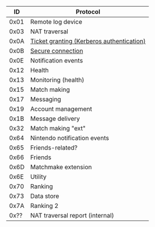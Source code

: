 | ID | Protocol |
| --- | --- |
| 0x01 | Remote log device |
| 0x03 | NAT traversal |
| 0x0A | [Ticket granting (Kerberos authentication)](wiki/Authentication-Protocol) |
| 0x0B | [Secure connection](Secure-Protocol) |
| 0x0E | Notification events |
| 0x12 | Health |
| 0x13 | Monitoring (health) |
| 0x15 | Match making |
| 0x17 | Messaging |
| 0x19 | Account management |
| 0x1B | Message delivery |
| 0x32 | Match making "ext" |
| 0x64 | Nintendo notification events |
| 0x65 | Friends-related? |
| 0x66 | Friends |
| 0x6D | Matchmake extension |
| 0x6E | Utility |
| 0x70 | Ranking |
| 0x73 | Data store |
| 0x7A | Ranking 2 |
| 0x?? | NAT traversal report (internal) |